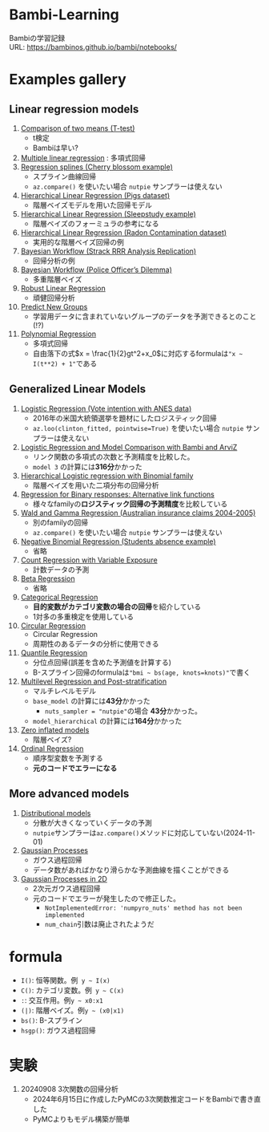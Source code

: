 # Bambi-Learning
Bambiの学習記録\
URL: https://bambinos.github.io/bambi/notebooks/

# Examples gallery
## Linear regression models
1. [Comparison of two means (T-test)](https://bambinos.github.io/bambi/notebooks/t-test.html)
    * t検定
    * Bambiは早い?
1. [Multiple linear regression](https://bambinos.github.io/bambi/notebooks/ESCS_multiple_regression.html)
    : 多項式回帰
1. [Regression splines (Cherry blossom example)](https://bambinos.github.io/bambi/notebooks/splines_cherry_blossoms.html)
    * スプライン曲線回帰
    * ```az.compare()``` を使いたい場合 ```nutpie``` サンプラーは使えない
1. [Hierarchical Linear Regression (Pigs dataset)](https://bambinos.github.io/bambi/notebooks/multi-level_regression.html)
    * 階層ベイズモデルを用いた回帰モデル
1. [Hierarchical Linear Regression (Sleepstudy example)](https://bambinos.github.io/bambi/notebooks/sleepstudy.html)
    * 階層ベイズのフォーミュラの参考になる
1. [Hierarchical Linear Regression (Radon Contamination dataset)](https://bambinos.github.io/bambi/notebooks/radon_example.html)
    * 実用的な階層ベイズ回帰の例
1. [Bayesian Workflow (Strack RRR Analysis Replication)](https://bambinos.github.io/bambi/notebooks/Strack_RRR_re_analysis.html)
    * 回帰分析の例
1. [Bayesian Workflow (Police Officer’s Dilemma)](https://bambinos.github.io/bambi/notebooks/shooter_crossed_random_ANOVA.html)
    * 多重階層ベイズ
1. [Robust Linear Regression](https://bambinos.github.io/bambi/notebooks/t_regression.html)
    * 頑健回帰分析
1. [Predict New Groups](https://bambinos.github.io/bambi/notebooks/predict_new_groups.html)
    * 学習用データに含まれていないグループのデータを予測できるとのこと(!?)
1. [Polynomial Regression](https://bambinos.github.io/bambi/notebooks/polynomial_regression.html)
    * 多項式回帰
    * 自由落下の式$x = \frac{1}{2}gt^2+x_0$に対応するformulaは```"x ~ I(t**2) + 1"```である


## Generalized Linear Models
1. [Logistic Regression (Vote intention with ANES data)](https://bambinos.github.io/bambi/notebooks/logistic_regression.html)
    * 2016年の米国大統領選挙を題材にしたロジスティック回帰
    * ```az.loo(clinton_fitted, pointwise=True)``` を使いたい場合 ```nutpie``` サンプラーは使えない
1. [Logistic Regression and Model Comparison with Bambi and ArviZ](https://bambinos.github.io/bambi/notebooks/model_comparison.html)
    * リンク関数の多項式の次数と予測精度を比較した。
    * ```model 3``` の計算には**316分**かかった
1. [Hierarchical Logistic regression with Binomial family](https://bambinos.github.io/bambi/notebooks/hierarchical_binomial_bambi.html)
    * 階層ベイズを用いた二項分布の回帰分析
1. [Regression for Binary responses: Alternative link functions](https://bambinos.github.io/bambi/notebooks/alternative_links_binary.html)
    * 様々なfamilyの**ロジスティック回帰の予測精度**を比較している
1. [Wald and Gamma Regression (Australian insurance claims 2004-2005)](https://bambinos.github.io/bambi/notebooks/wald_gamma_glm.html)
    * 別のfamilyの回帰
    * ```az.compare()``` を使いたい場合 ```nutpie``` サンプラーは使えない
1. [Negative Binomial Regression (Students absence example)](https://bambinos.github.io/bambi/notebooks/negative_binomial.html)
    * 省略
1. [Count Regression with Variable Exposure](https://bambinos.github.io/bambi/notebooks/count_roaches.html)
    * 計数データの予測
1. [Beta Regression](https://bambinos.github.io/bambi/notebooks/beta_regression.html)
    * 省略
1. [Categorical Regression](https://bambinos.github.io/bambi/notebooks/categorical_regression.html)
    * **目的変数がカテゴリ変数の場合の回帰**を紹介している
    * 1対多の多重検定を使用している
1. [Circular Regression](https://bambinos.github.io/bambi/notebooks/circular_regression.html)
    * Circular Regression
    * 周期性のあるデータの分析に使用できる
1. [Quantile Regression](https://bambinos.github.io/bambi/notebooks/quantile_regression.html)
    * 分位点回帰(誤差を含めた予測値を計算する)
    * B-スプライン回帰のformulaは```"bmi ~ bs(age, knots=knots)"```で書く
1. [Multilevel Regression and Post-stratification](https://bambinos.github.io/bambi/notebooks/mister_p.html)
    * マルチレベルモデル
    * ```base_model``` の計算には**43分**かかった
        * ```nuts_sampler = "nutpie"```の場合 **43分**かかった。
    * ```model_hierarchical``` の計算には**164分**かかった
1. [Zero inflated models](https://bambinos.github.io/bambi/notebooks/zero_inflated_regression.html)
    * 階層ベイズ?
1. [Ordinal Regression](https://bambinos.github.io/bambi/notebooks/ordinal_regression.html)
    * 順序型変数を予測する
    * **元のコードでエラーになる**

## More advanced models
1. [Distributional models](https://bambinos.github.io/bambi/notebooks/distributional_models.html)
    * 分散が大きくなっていくデータの予測
    * ```nutpie```サンプラーは```az.compare()```メソッドに対応していない(2024-11-01)
1. [Gaussian Processes](https://bambinos.github.io/bambi/notebooks/hsgp_1d.html)
    * ガウス過程回帰
    * データ数があればかなり滑らかな予測曲線を描くことができる
1. [Gaussian Processes in 2D](https://bambinos.github.io/bambi/notebooks/hsgp_2d.html)
    * 2次元ガウス過程回帰
    * 元のコードでエラーが発生したので修正した。
        * ```NotImplementedError: 'numpyro_nuts' method has not been implemented```
        * ```num_chain```引数は廃止されたようだ


# formula
* ```I()```: 恒等関数。例``` y ~ I(x)```
* ```C()```: カテゴリ変数。例``` y ~ C(x)```
* ```:```: 交互作用。例```y ~ x0:x1```
* ```(|)```: 階層ベイズ。例```y ~ (x0|x1)```
* ```bs()```: B-スプライン
* ```hsgp()```: ガウス過程回帰

# 実験
1. 20240908 3次関数の回帰分析
    * 2024年6月15日に作成したPyMCの3次関数推定コードをBambiで書き直した
    * PyMCよりもモデル構築が簡単
